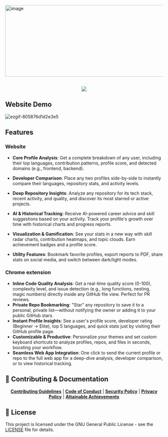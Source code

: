 
<img width="1036" height="228" alt="image" src="https://github.com/user-attachments/assets/2a0dd523-154f-4afb-939f-eda3385aa5f9" />
<br />
<br />
<p align="center">
    <img src="https://skillicons.dev/icons?i=react,vite,tailwind,nodejs,express,mongodb,git,github,vercel,postman&perline=10" />
</p>
 
  
## Website Demo

![ezgif-805876d1d2e3e5](https://github.com/user-attachments/assets/0a50521a-2b1b-49ca-bf6e-b21660d80bcb)

## Features
### **Website**
* **Core Profile Analysis**: Get a complete breakdown of any user, including their top languages, contribution patterns, profile score, and detected domains (e.g., frontend, backend).

* **Developer Comparison**: Place any two profiles side-by-side to instantly compare their languages, repository stats, and activity levels.

* **Deep Repository Insights**: Analyze any repository for its tech stack, recent activity, and quality, and discover its most starred or active projects.

* **AI & Historical Tracking**: Receive AI-powered career advice and skill suggestions based on your activity. Track your profile's growth over time with historical charts and progress reports.

* **Visualization & Gamification**: See your stats in a new way with skill radar charts, contribution heatmaps, and topic clouds. Earn achievement badges and a profile score.

* **Utility Features**: Bookmark favorite profiles, export reports to PDF, share stats on social media, and switch between dark/light modes.

### **Chrome extension**
* **Inline Code Quality Analysis**: Get a real-time quality score (0-100), complexity level, and issue detection (e.g., long functions, nesting, magic numbers) directly inside any GitHub file view. Perfect for PR reviews.
* **Private Repo Bookmarking**: "Star" any repository to save it to a personal, private list—without notifying the owner or adding it to your public GitHub stars.
* **Instant Profile Insights**: See a user's profile score, developer rating (Beginner → Elite), top 5 languages, and quick stats just by visiting their GitHub profile page.
* **Customizable & Productive**: Personalize your themes and set custom keyboard shortcuts to analyze profiles, repos, and files in seconds, boosting your workflow.
* **Seamless Web App Integration**: One click to send the current profile or repo to the full web app for a deep-dive analysis, developer comparison, or to view historical tracking.

## 🤝 Contributing & Documentation

    
<p align="center">
  <a href="CONTRIBUTING.md"><strong>Contributing Guidelines</strong></a> | 
  <a href="code_of_conduct.md"><strong>Code of Conduct</strong></a> | 
  <a href="SECURITY.md"><strong>Security Policy</strong></a> | 
  <a href="PRIVACY-POLICY.md"><strong>Privacy Policy</strong></a> | 
  <a href="ACHIEVEMENTS.md"><strong>Attainable Achievements</strong></a>
</p>

## 📄 License

This project is licensed under the GNU General Public License - see the [LICENSE](LICENSE) file for details.
